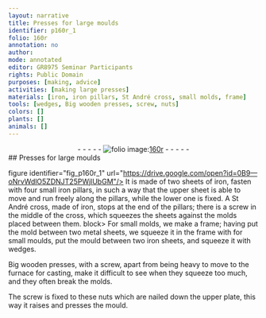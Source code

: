 ```yaml
---
layout: narrative
title: Presses for large moulds
identifier: p160r_1
folio: 160r
annotation: no
author:
mode: annotated
editor: GR8975 Seminar Participants
rights: Public Domain
purposes: [making, advice]
activities: [making large presses]
materials: [iron, iron pillars, St André cross, small molds, frame]
tools: [wedges, Big wooden presses, screw, nuts]
colors: []
plants: []
animals: []
---
```


 <div class="folio" align="center">- - - - - <a href="http://gallica.bnf.fr/ark:/12148/btv1b10500001g/f325.item.r=.zoom" target="_blank"><img src="https://cu-mkp.github.io/GR8975-edition/assets/photo-icon.png" alt="folio image: " style="display:inline-block; margin-bottom:-3px;"/>160r</a> - - - - - </div> <span class="activity"></span> 
## Presses for large moulds

 figure identifier="fig_p160r_1" url="https://drive.google.com/open?id=0B9—oNrvWdlO5ZDNJT25PWjlUbGM"/> <span class="figure"></span> 
It is made of two sheets of <span class="material">iron</span>, fasten with four small <span class="material">iron pillars</span>, in such a way that the upper sheet is able to move and run freely along the pillars, while the lower one is fixed. A <span class="material">St André cross</span>, made of <span class="material">iron</span>, stops at the end of the pillars; there is a screw in the middle of the cross, which squeezes the sheets against the molds placed between them.
block> 
For <span class="material">small molds</span>, we make a <span class="material">frame</span>; having put the mold between two metal sheets, we squeeze it in the frame with for small moulds, put the mould between two iron sheets, and squeeze it with <span class="tool">wedges</span>.
 
<span class="tool">Big wooden presses</span>, with a <span class="tool">screw</span>, apart from being heavy to move to the furnace for casting, make it difficult to see when they squeeze too much, and they often break the molds.
 
The <span class="tool">screw</span> is fixed to these <span class="tool">nuts</span> which are nailed down the upper plate, this way it raises and presses the mould.
 